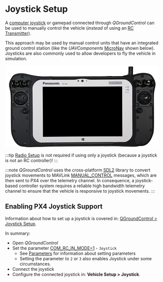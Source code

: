 # Joystick Setup

A [computer joystick](https://en.wikipedia.org/wiki/Joystick) or gamepad connected through *QGroundControl* can be used to manually control the vehicle (*instead* of using an [RC Transmitter](../config/radio.md)).

This approach may be used by manual control units that have an integrated ground control station (like the *UAVComponents* [MicroNav](https://www.uavcomp.com/command-control/micronav/) shown below).
Joysticks are also commonly used to allow developers to fly the vehicle in simulation.

![Joystick MicroNav](../../assets/peripherals/joystick/micronav.jpg)

:::tip
[Radio Setup](../config/radio.md) is not required if using only a joystick (because a joystick is not an RC controller)!
:::

:::note
*QGroundControl* uses the cross-platform [SDL2](http://www.libsdl.org/index.php) library to convert joystick movements to MAVLink [MANUAL_CONTROL](https://mavlink.io/en/messages/common.html#MANUAL_CONTROL) messages, which are then sent to PX4 over the telemetry channel.
In consequence, a joystick-based controller system requires a reliable high bandwidth telemetry channel to ensure that the vehicle is responsive to joystick movements.
:::

## Enabling PX4 Joystick Support

Information about how to set up a joystick is covered in: [QGroundControl > Joystick Setup](https://docs.qgroundcontrol.com/en/SetupView/Joystick.html).

In summary:
* Open *QGroundControl*
* Set the parameter [COM_RC_IN_MODE=1](../advanced_config/parameter_reference.md#COM_RC_IN_MODE) - `Joystick`
  - See [Parameters](https://docs.qgroundcontrol.com/en/SetupView/Parameters.html) for information about setting parameters
  - Setting the parameter to `2` or `3` also enables Joystick under some circumstances.
* Connect the joystick
* Configure the connected joystick in: **Vehicle Setup > Joystick**.
